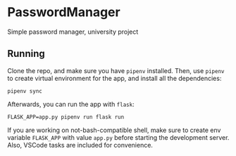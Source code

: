 # PasswordManager

Simple password manager, university project

## Running

Clone the repo, and make sure you have `pipenv` installed.
Then, use `pipenv` to create virtual environment for the app, and install all the dependencies:

```shell
pipenv sync
```

Afterwards, you can run the app with `flask`:

```shell
FLASK_APP=app.py pipenv run flask run
```

If you are working on not-bash-compatible shell, make sure to create env variable `FLASK_APP` with value `app.py` before starting the development server.
Also, VSCode tasks are included for convenience.
